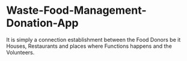# Waste-Food-Management-Donation-App
It is simply a connection establishment between the Food Donors be it Houses, Restaurants and places where Functions happens and the Volunteers.
